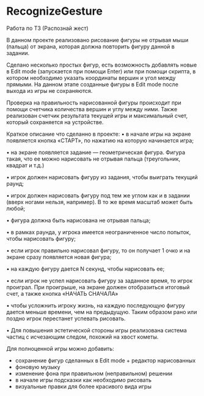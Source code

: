 # RecognizeGesture
Работа по ТЗ (Распознай жест)

В данном проекте реализовано рисование фигуры не отрывая мыши (пальца) от экрана, которая должна повторить фигуру данной в задании.

Сделано несколько простых фигур, есть возможность добавлять новые в Edit mode (запускается при помощи Enter) 
или при помощи скрипта, в котором необходимо указать координаты вершин и угол между прямыми.
На данном этапе созданные фигуры в Edit mode после выхода из игры не сохраняются.

Проверка на правильность нарисованной фигуры происходит при помощи счетчика количества вершин и углу между ними.
Также реализован счетчик результата текущей игры и максимальный счет, который сохраняется на устройстве.

Краткое описание что сделанно в проекте:
• в начале игры на экране появляется кнопка «СТАРТ», по нажатию на которую
начинается игра;

• на экране появляется задание — геометрическая фигура. Фигура такая,
что ее можно нарисовать не отрывая пальца (треугольник, квадрат и т.д.)

• игрок должен нарисовать фигуру из задания, чтобы выиграть текущий раунд;

• игрок должен нарисовать фигуру под тем же углом как и в задании (вверх ногами
нельзя, например). В то же время масштаб может быть любой;

• фигура должна быть нарисована не отрывая пальца;

• в рамках раунда, у игрока имеется неограниченное число попыток, чтобы нарисовать
фигуру;

• если игрок правильно нарисовал фигуру, то он получает 1 очко и на экране сразу
появляется новая фигура;

• на каждую фигуру дается N секунд, чтобы нарисовать ее;

• если игрок не успел нарисовать фигуру за заданное время, то игрок проиграл. При
проигрыше, на экране должен отобразиться итоговый счет, а также кнопка «НАЧАТЬ
СНАЧАЛА»

• чтобы усложнить игроку жизнь, на каждую последующую фигуру дается
меньше времени, чем на предыдущую. Таким образом рано или поздно игрок
перестанет успевать рисовать.

• Для повышения эстетической стороны игры реализована система частиц с исчезающим следом, похожий на хвост кометы.

Для полноценной игры можно добавить:
- сохранение фигур сделанных в Edit mode + редактор нарисованных
- фоновую музыку
- изменение фона при правильном (неправильном) решении
- в начале игры подсказки как необходимо рисовать
- визуальные правки для более красивого вида игры
